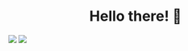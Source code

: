 <h1 align="center">Hello there! 👋</h1>

<img align="center" src="https://github-readme-stats.vercel.app/api/top-langs/?username=RadonCoding&layout=compact&show_icons=true&title_color=fff&icon_color=79ff97&text_color=9f9f9f&bg_color=151515"/>
<img align="center" img src="https://github-readme-stats.vercel.app/api?username=RadonCoding&show_icons=true&include_all_commits=true&show_icons=true&title_color=fff&icon_color=79ff97&text_color=9f9f9f&bg_color=151515"/>
